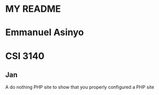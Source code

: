 MY README
=========
# Emmanuel Asinyo

# CSI 3140
Jan
------------------------

A do nothing PHP site to show that you properly configured a PHP site
